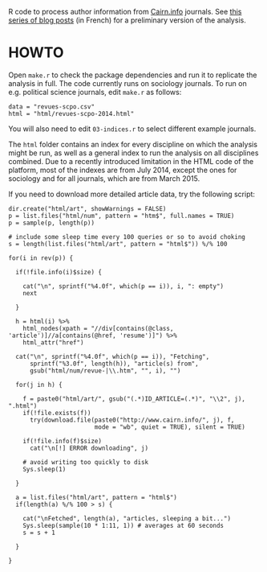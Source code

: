 R code to process author information from [Cairn.info](http://www.cairn.info/) journals. See [this series of blog posts](http://politbistro.hypotheses.org/tag/edition-scientifique) (in French) for a preliminary version of the analysis.

# HOWTO

Open `make.r` to check the package dependencies and run it to replicate the analysis in full. The code currently runs on sociology journals. To run on e.g. political science journals, edit `make.r` as follows:

```{r}
data = "revues-scpo.csv"
html = "html/revues-scpo-2014.html"
```

You will also need to edit `03-indices.r` to select different example journals.

The `html` folder contains an index for every discipline on which the analysis might be run, as well as a general index to run the analysis on all disciplines combined. Due to a recently introduced limitation in the HTML code of the platform, most of the indexes are from July 2014, except the ones for sociology and for all journals, which are from March 2015.

If you need to download more detailed article data, try the following script:

```{r}
dir.create("html/art", showWarnings = FALSE)
p = list.files("html/num", pattern = "htm$", full.names = TRUE)
p = sample(p, length(p))

# include some sleep time every 100 queries or so to avoid choking
s = length(list.files("html/art", pattern = "html$")) %/% 100

for(i in rev(p)) {

  if(!file.info(i)$size) {

    cat("\n", sprintf("%4.0f", which(p == i)), i, ": empty")
    next

  }

  h = html(i) %>%
    html_nodes(xpath = "//div[contains(@class, 'article')]//a[contains(@href, 'resume')]") %>%
    html_attr("href")

  cat("\n", sprintf("%4.0f", which(p == i)), "Fetching",
      sprintf("%3.0f", length(h)), "article(s) from",
      gsub("html/num/revue-|\\.htm", "", i), "")

  for(j in h) {

    f = paste0("html/art/", gsub("(.*)ID_ARTICLE=(.*)", "\\2", j), ".html")
    if(!file.exists(f))
      try(download.file(paste0("http://www.cairn.info/", j), f,
                        mode = "wb", quiet = TRUE), silent = TRUE)

    if(!file.info(f)$size)
      cat("\n[!] ERROR downloading", j)

    # avoid writing too quickly to disk
    Sys.sleep(1)

  }

  a = list.files("html/art", pattern = "html$")
  if(length(a) %/% 100 > s) {

    cat("\nFetched", length(a), "articles, sleeping a bit...")
    Sys.sleep(sample(10 * 1:11, 1)) # averages at 60 seconds
    s = s + 1

  }

}
```
